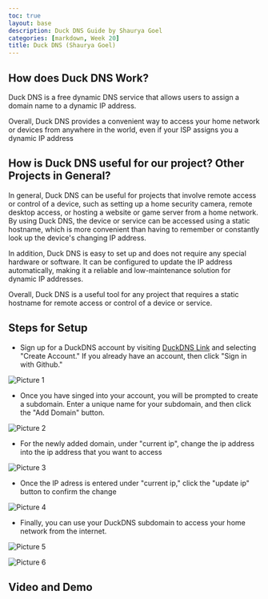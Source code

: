 ```yaml
---
toc: true
layout: base
description: Duck DNS Guide by Shaurya Goel
categories: [markdown, Week 20]
title: Duck DNS (Shaurya Goel)
---
```


## How does Duck DNS Work?

Duck DNS is a free dynamic DNS service that allows users to assign a domain name to a dynamic IP address. 

Overall, Duck DNS provides a convenient way to access your home network or devices from anywhere in the world, even if your ISP assigns you a dynamic IP address

## How is Duck DNS useful for our project? Other Projects in General?

In general, Duck DNS can be useful for projects that involve remote access or control of a device, such as setting up a home security camera, remote desktop access, or hosting a website or game server from a home network. By using Duck DNS, the device or service can be accessed using a static hostname, which is more convenient than having to remember or constantly look up the device's changing IP address.

In addition, Duck DNS is easy to set up and does not require any special hardware or software. It can be configured to update the IP address automatically, making it a reliable and low-maintenance solution for dynamic IP addresses.

Overall, Duck DNS is a useful tool for any project that requires a static hostname for remote access or control of a device or service.

## Steps for Setup

- Sign up for a DuckDNS account by visiting [DuckDNS Link](https://www.duckdns.org/) and selecting "Create Account." If you already have an account, then click "Sign in with Github."

![]({{site.baseurl}}/images/duckdnsinstruction1.png "Picture 1")

- Once you have singed into your account, you will be prompted to create a subdomain. Enter a unique name for your subdomain, and then click the "Add Domain" button.

![]({{site.baseurl}}/images/duckdnsinstruction2.png "Picture 2")

- For the newly added domain, under "current ip", change the ip address into the ip address that you want to access

![]({{site.baseurl}}/images/duckdnsinstruction3.png "Picture 3")

- Once the IP adress is entered under "current ip," click the "update ip"  button to confirm the change

![]({{site.baseurl}}/images/duckdnsinstruction3.png "Picture 4")

- Finally, you can use your DuckDNS subdomain to access your home network from the internet. 

![]({{site.baseurl}}/images/duckdnsinstruction3.png "Picture 5")

![]({{site.baseurl}}/images/duckdnsinstruction3.png "Picture 6")


## Video and Demo


